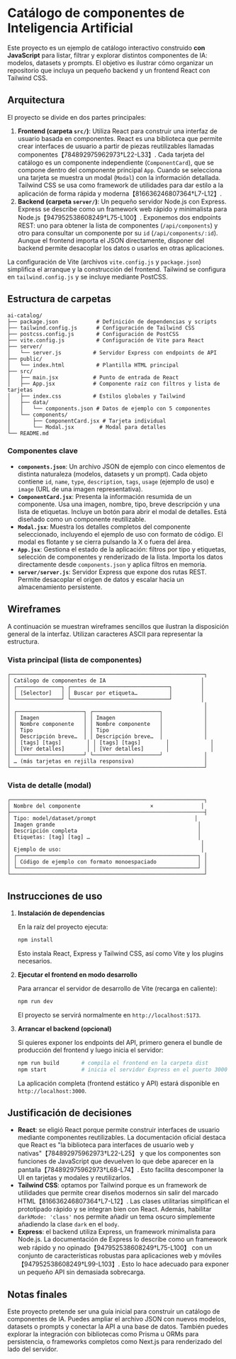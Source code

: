 # Catálogo de componentes de Inteligencia Artificial

Este proyecto es un ejemplo de catálogo interactivo construido **con JavaScript** para listar, filtrar y explorar distintos componentes de IA: modelos, datasets y prompts. El objetivo es ilustrar cómo organizar un repositorio que incluya un pequeño backend y un frontend React con Tailwind CSS.

## Arquitectura

El proyecto se divide en dos partes principales:

1. **Frontend (carpeta `src/`)**: Utiliza React para construir una interfaz de usuario basada en componentes. React es una biblioteca que permite crear interfaces de usuario a partir de piezas reutilizables llamadas componentes【784892975962973†L22-L33】. Cada tarjeta del catálogo es un componente independiente (`ComponentCard`), que se compone dentro del componente principal `App`. Cuando se selecciona una tarjeta se muestra un modal (`Modal`) con la información detallada. Tailwind CSS se usa como framework de utilidades para dar estilo a la aplicación de forma rápida y moderna【816636246807364†L7-L12】.
2. **Backend (carpeta `server/`)**: Un pequeño servidor Node.js con Express. Express se describe como un framework web rápido y minimalista para Node.js【947952538608249†L75-L100】. Exponemos dos endpoints REST: uno para obtener la lista de componentes (`/api/components`) y otro para consultar un componente por su `id` (`/api/components/:id`). Aunque el frontend importa el JSON directamente, disponer del backend permite desacoplar los datos o usarlos en otras aplicaciones.

La configuración de Vite (archivos `vite.config.js` y `package.json`) simplifica el arranque y la construcción del frontend. Tailwind se configura en `tailwind.config.js` y se incluye mediante PostCSS.

## Estructura de carpetas

```
ai-catalog/
├── package.json            # Definición de dependencias y scripts
├── tailwind.config.js      # Configuración de Tailwind CSS
├── postcss.config.js       # Configuración de PostCSS
├── vite.config.js          # Configuración de Vite para React
├── server/
│   └── server.js          # Servidor Express con endpoints de API
├── public/
│   └── index.html          # Plantilla HTML principal
├── src/
│   ├── main.jsx           # Punto de entrada de React
│   ├── App.jsx            # Componente raíz con filtros y lista de tarjetas
│   ├── index.css          # Estilos globales y Tailwind
│   ├── data/
│   │   └── components.json # Datos de ejemplo con 5 componentes
│   └── components/
│       ├── ComponentCard.jsx # Tarjeta individual
│       └── Modal.jsx        # Modal para detalles
└── README.md
```

### Componentes clave

- **`components.json`**: Un archivo JSON de ejemplo con cinco elementos de distinta naturaleza (modelos, datasets y un prompt). Cada objeto contiene `id`, `name`, `type`, `description`, `tags`, `usage` (ejemplo de uso) e `image` (URL de una imagen representativa).
- **`ComponentCard.jsx`**: Presenta la información resumida de un componente. Usa una imagen, nombre, tipo, breve descripción y una lista de etiquetas. Incluye un botón para abrir el modal de detalles. Está diseñado como un componente reutilizable.
- **`Modal.jsx`**: Muestra los detalles completos del componente seleccionado, incluyendo el ejemplo de uso con formato de código. El modal es flotante y se cierra pulsando la X o fuera del área.
- **`App.jsx`**: Gestiona el estado de la aplicación: filtros por tipo y etiquetas, selección de componentes y renderizado de la lista. Importa los datos directamente desde `components.json` y aplica filtros en memoria.
- **`server/server.js`**: Servidor Express que expone dos rutas REST. Permite desacoplar el origen de datos y escalar hacia un almacenamiento persistente.

## Wireframes

A continuación se muestran wireframes sencillos que ilustran la disposición general de la interfaz. Utilizan caracteres ASCII para representar la estructura.

### Vista principal (lista de componentes)

```
┌─────────────────────────────────────────────────────────────┐
│ Catálogo de componentes de IA                              │
│ ┌──────────────┐ ┌───────────────────────────────┐         │
│ │ [Selector]   │ │ Buscar por etiqueta…          │         │
│ └──────────────┘ └───────────────────────────────┘         │
│                                                             │
│ ┌─────────────────────┐ ┌─────────────────────┐             │
│ │ Imagen              │ │ Imagen              │             │
│ │ Nombre componente   │ │ Nombre componente   │             │
│ │ Tipo                │ │ Tipo                │             │
│ │ Descripción breve…  │ │ Descripción breve…  │             │
│ │ [tags] [tags]        │ │ [tags] [tags]        │             │
│ │ [Ver detalles]       │ │ [Ver detalles]       │             │
│ └─────────────────────┘ └─────────────────────┘             │
│ … (más tarjetas en rejilla responsiva)                      │
└─────────────────────────────────────────────────────────────┘
```

### Vista de detalle (modal)

```
┌─────────────────────────────────────────────────────────────┐
│ Nombre del componente                      ×               │
├─────────────────────────────────────────────────────────────┤
│ Tipo: model/dataset/prompt                               │
│ Imagen grande                                             │
│ Descripción completa                                      │
│ Etiquetas: [tag] [tag] …                                  │
│                                                            │
│ Ejemplo de uso:                                            │
│ ┌─────────────────────────────────────────────────────────┐ │
│ │ Código de ejemplo con formato monoespaciado             │ │
│ └─────────────────────────────────────────────────────────┘ │
└─────────────────────────────────────────────────────────────┘
```

## Instrucciones de uso

1. **Instalación de dependencias**

   En la raíz del proyecto ejecuta:

   ```bash
   npm install
   ```

   Esto instala React, Express y Tailwind CSS, así como Vite y los plugins necesarios.

2. **Ejecutar el frontend en modo desarrollo**

   Para arrancar el servidor de desarrollo de Vite (recarga en caliente):

   ```bash
   npm run dev
   ```

   El proyecto se servirá normalmente en `http://localhost:5173`.

3. **Arrancar el backend (opcional)**

   Si quieres exponer los endpoints del API, primero genera el bundle de producción del frontend y luego inicia el servidor:

   ```bash
   npm run build       # compila el frontend en la carpeta dist
   npm start           # inicia el servidor Express en el puerto 3000
   ```

   La aplicación completa (frontend estático y API) estará disponible en `http://localhost:3000`.

## Justificación de decisiones

* **React**: se eligió React porque permite construir interfaces de usuario mediante componentes reutilizables. La documentación oficial destaca que React es "la biblioteca para interfaces de usuario web y nativas"【784892975962973†L22-L25】 y que los componentes son funciones de JavaScript que devuelven lo que debe aparecer en la pantalla【784892975962973†L68-L74】. Esto facilita descomponer la UI en tarjetas y modales y reutilizarlos.
* **Tailwind CSS**: optamos por Tailwind porque es un framework de utilidades que permite crear diseños modernos sin salir del marcado HTML【816636246807364†L7-L12】. Las clases utilitarias simplifican el prototipado rápido y se integran bien con React. Además, habilitar `darkMode: 'class'` nos permite añadir un tema oscuro simplemente añadiendo la clase `dark` en el `body`.
* **Express**: el backend utiliza Express, un framework minimalista para Node.js. La documentación de Express lo describe como un framework web rápido y no opinado【947952538608249†L75-L100】 con un conjunto de características robustas para aplicaciones web y móviles【947952538608249†L99-L103】. Esto lo hace adecuado para exponer un pequeño API sin demasiada sobrecarga.

## Notas finales

Este proyecto pretende ser una guía inicial para construir un catálogo de componentes de IA. Puedes ampliar el archivo JSON con nuevos modelos, datasets o prompts y conectar la API a una base de datos. También puedes explorar la integración con bibliotecas como Prisma u ORMs para persistencia, o frameworks completos como Next.js para renderizado del lado del servidor.